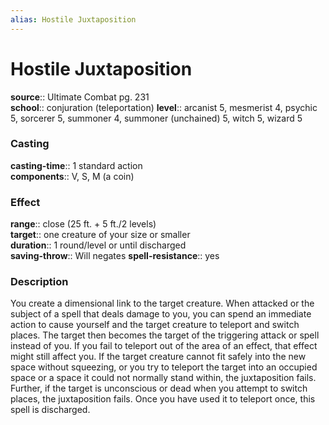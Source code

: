 ```yaml
---
alias: Hostile Juxtaposition
---
```


# Hostile Juxtaposition 

**source**:: Ultimate Combat pg. 231  
**school**:: conjuration (teleportation)
**level**:: arcanist 5, mesmerist 4, psychic 5, sorcerer 5, summoner 4, summoner (unchained) 5, witch 5, wizard 5

### Casting 

**casting-time**:: 1 standard action  
**components**:: V, S, M (a coin)

### Effect 

**range**:: close (25 ft. + 5 ft./2 levels)  
**target**:: one creature of your size or smaller  
**duration**:: 1 round/level or until discharged  
**saving-throw**:: Will negates
**spell-resistance**:: yes

### Description 

You create a dimensional link to the target creature. When attacked or the subject of a spell that deals damage to you, you can spend an immediate action to cause yourself and the target creature to teleport and switch places. The target then becomes the target of the triggering attack or spell instead of you. If you fail to teleport out of the area of an effect, that effect might still affect you. If the target creature cannot fit safely into the new space without squeezing, or you try to teleport the target into an occupied space or a space it could not normally stand within, the juxtaposition fails. Further, if the target is unconscious or dead when you attempt to switch places, the juxtaposition fails. Once you have used it to teleport once, this spell is discharged.

